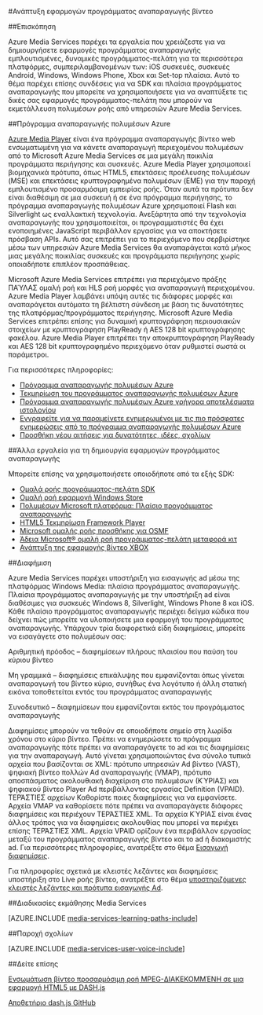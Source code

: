 <properties 
    pageTitle="Ανάπτυξη εφαρμογών προγράμματος αναπαραγωγής βίντεο" 
    description="Το θέμα παρέχει συνδέσεις σε πλαίσια προγράμματος αναπαραγωγής και τις προσθήκες που μπορείτε να χρησιμοποιήσετε για να αναπτύξετε τις δικές σας εφαρμογές προγράμματος-πελάτη που μπορούν να εκμετάλλευση πολυμέσων ροής από το Media Services." 
    authors="Juliako" 
    manager="erikre" 
    editor="" 
    services="media-services" 
    documentationCenter=""/>

<tags 
    ms.service="media-services" 
    ms.workload="media" 
    ms.tgt_pltfrm="na" 
    ms.devlang="na" 
    ms.topic="article" 
    ms.date="09/26/2016"
    ms.author="juliako"/>


#<a name="develop-video-player-applications"></a>Ανάπτυξη εφαρμογών προγράμματος αναπαραγωγής βίντεο

##<a name="overview"></a>Επισκόπηση

Azure Media Services παρέχει τα εργαλεία που χρειάζεστε για να δημιουργήσετε εφαρμογές προγράμματος αναπαραγωγής εμπλουτισμένες, δυναμικές προγράμματος-πελάτη για τα περισσότερα πλατφόρμες, συμπεριλαμβανομένων των: iOS συσκευές, συσκευές Android, Windows, Windows Phone, Xbox και Set-top πλαίσια. Αυτό το θέμα παρέχει επίσης συνδέσεις για να SDK και πλαίσια προγράμματος αναπαραγωγής που μπορείτε να χρησιμοποιήσετε για να αναπτύξετε τις δικές σας εφαρμογές προγράμματος-πελάτη που μπορούν να εκμετάλλευση πολυμέσων ροής από υπηρεσιών Azure Media Services.

##<a name="azure-media-player"></a>Πρόγραμμα αναπαραγωγής πολυμέσων Azure

[Azure Media Player](http://aka.ms/ampinfo) είναι ένα πρόγραμμα αναπαραγωγής βίντεο web ενσωματωμένη για να κάνετε αναπαραγωγή περιεχομένου πολυμέσων από το Microsoft Azure Media Services σε μια μεγάλη ποικιλία προγράμματα περιήγησης και συσκευές. Azure Media Player χρησιμοποιεί βιομηχανικά πρότυπα, όπως HTML5, επεκτάσεις προέλευσης πολυμέσων (MSE) και επεκτάσεις κρυπτογραφημένα πολυμέσων (EME) για την παροχή εμπλουτισμένο προσαρμόσιμη εμπειρίας ροής. Όταν αυτά τα πρότυπα δεν είναι διαθέσιμη σε μια συσκευή ή σε ένα πρόγραμμα περιήγησης, το πρόγραμμα αναπαραγωγής πολυμέσων Azure χρησιμοποιεί Flash και Silverlight ως εναλλακτική τεχνολογία. Ανεξάρτητα από την τεχνολογία αναπαραγωγής που χρησιμοποιείται, οι προγραμματιστές θα έχει ενοποιημένες JavaScript περιβάλλον εργασίας για να αποκτήσετε πρόσβαση APIs. Αυτό σας επιτρέπει για το περιεχόμενο που σερβιρίστηκε μέσω των υπηρεσιών Azure Media Services θα αναπαράγεται κατά μήκος μιας μεγάλης ποικιλίας συσκευές και προγράμματα περιήγησης χωρίς οποιαδήποτε επιπλέον προσπάθειας.

Microsoft Azure Media Services επιτρέπει για περιεχόμενο πράξης ΠΑΎΛΑΣ ομαλή ροή και HLS ροή μορφές για αναπαραγωγή περιεχομένου. Azure Media Player λαμβάνει υπόψη αυτές τις διάφορες μορφές και αναπαράγεται αυτόματα τη βέλτιστη σύνδεση με βάση τις δυνατότητες της πλατφόρμας/προγράμματος περιήγησης. Microsoft Azure Media Services επιτρέπει επίσης για δυναμική κρυπτογράφηση περιουσιακών στοιχείων με κρυπτογράφηση PlayReady ή AES 128 bit κρυπτογράφησης φακέλου. Azure Media Player επιτρέπει την αποκρυπτογράφηση PlayReady και AES 128 bit κρυπτογραφημένο περιεχόμενο όταν ρυθμιστεί σωστά οι παράμετροι. 

Για περισσότερες πληροφορίες:

- [Πρόγραμμα αναπαραγωγής πολυμέσων Azure](http://aka.ms/ampinfo)
- [Τεκμηρίωση του προγράμματος αναπαραγωγής πολυμέσων Azure](http://aka.ms/ampdocs) 
- [Πρόγραμμα αναπαραγωγής πολυμέσων Azure γρήγορα αποτελέσματα ιστολογίου](https://azure.microsoft.com/blog/2015/04/15/announcing-azure-media-player/)
- [Εγγραφείτε για να παραμείνετε ενημερωμένοι με τις πιο πρόσφατες ενημερώσεις από το πρόγραμμα αναπαραγωγής πολυμέσων Azure](http://aka.ms/ampsignup)
- [Προσθήκη νέου αιτήσεις για δυνατότητες, ιδέες, σχολίων](http://aka.ms/ampuservoice ) 


##<a name="other-tools-for-creating-player-applications"></a>Άλλα εργαλεία για τη δημιουργία εφαρμογών προγράμματος αναπαραγωγής

Μπορείτε επίσης να χρησιμοποιήσετε οποιοδήποτε από τα εξής SDK:

- [Ομαλά ροής προγράμματος-πελάτη SDK](http://www.iis.net/downloads/microsoft/smooth-streaming) 
- [Ομαλή ροή εφαρμογή Windows Store](media-services-build-smooth-streaming-apps.md)
- [Πολυμέσων Microsoft πλατφόρμα: Πλαίσιο προγράμματος αναπαραγωγής](http://playerframework.codeplex.com/) 
- [HTML5 Τεκμηρίωση Framework Player](http://playerframework.codeplex.com/wikipage?title=HTML5%20Player&referringTitle=Documentation) 
- [Microsoft ομαλής ροής προσθήκης για OSMF](https://www.microsoft.com/download/details.aspx?id=36057) 
- [Άδεια Microsoft® ομαλή ροή προγράμματος-πελάτη μεταφορά κιτ](http://aka.ms/sspk) 
- [Ανάπτυξη της εφαρμογής βίντεο XBOX](http://xbox.create.msdn.com/) 
 

##<a name="advertising"></a>Διαφήμιση

Azure Media Services παρέχει υποστήριξη για εισαγωγής ad μέσω της πλατφόρμας Windows Media: πλαίσια προγράμματος αναπαραγωγής. Πλαίσια προγράμματος αναπαραγωγής με την υποστήριξη ad είναι διαθέσιμες για συσκευές Windows 8, Silverlight, Windows Phone 8 και iOS. Κάθε πλαίσιο προγράμματος αναπαραγωγής περιέχει δείγμα κώδικα που δείχνει πώς μπορείτε να υλοποιήσετε μια εφαρμογή του προγράμματος αναπαραγωγής. Υπάρχουν τρία διαφορετικά είδη διαφημίσεις, μπορείτε να εισαγάγετε στο πολυμέσων σας:

Αριθμητική πρόοδος – διαφημίσεων πλήρους πλαισίου που παύση του κύριου βίντεο

Μη γραμμικά – διαφημίσεις επικάλυψης που εμφανίζονται όπως γίνεται αναπαραγωγή του βίντεο κύριο, συνήθως ένα λογότυπο ή άλλη στατική εικόνα τοποθετείται εντός του προγράμματος αναπαραγωγής

Συνοδευτικό – διαφημίσεων που εμφανίζονται εκτός του προγράμματος αναπαραγωγής

Διαφημίσεις μπορούν να τεθούν σε οποιοδήποτε σημείο στη λωρίδα χρόνου στο κύριο βίντεο. Πρέπει να ενημερώσετε το πρόγραμμα αναπαραγωγής πότε πρέπει να αναπαραγάγετε το ad και τις διαφημίσεις για την αναπαραγωγή. Αυτό γίνεται χρησιμοποιώντας ένα σύνολο τυπικά αρχεία που βασίζονται σε XML: πρότυπο υπηρεσιών Ad βίντεο (VAST), ψηφιακή βίντεο πολλών Ad αναπαραγωγής (VMAP), πρότυπο αποσπάσματος ακολουθιακή διαχείριση στο πολυμέσων (ΚΎΡΙΑΣ) και ψηφιακού βίντεο Player Ad περιβάλλοντος εργασίας Definition (VPAID). ΤΕΡΆΣΤΙΕΣ αρχείων Καθορίστε ποιες διαφημίσεις για να εμφανίσετε. Αρχεία VMAP να καθορίσετε πότε πρέπει να αναπαραγάγετε διάφορες διαφημίσεις και περιέχουν ΤΕΡΆΣΤΙΕΣ XML. Τα αρχεία ΚΎΡΙΑΣ είναι ένας άλλος τρόπος για να διαφημίσεις ακολουθίας που μπορεί να περιέχει επίσης ΤΕΡΆΣΤΙΕΣ XML. Αρχεία VPAID ορίζουν ένα περιβάλλον εργασίας μεταξύ του προγράμματος αναπαραγωγής βίντεο και το ad ή διακομιστής ad. Για περισσότερες πληροφορίες, ανατρέξτε στο θέμα [Εισαγωγή διαφημίσεις](https://msdn.microsoft.com/library/dn387398.aspx).

Για πληροφορίες σχετικά με κλειστές λεζάντες και διαφημίσεις υποστήριξη στο Live ροής βίντεο, ανατρέξτε στο θέμα [υποστηριζόμενες κλειστές λεζάντες και πρότυπα εισαγωγής Ad](https://msdn.microsoft.com/library/c49e0b4d-357e-4cca-95e5-2288924d1ff3#caption_ad).


##<a name="media-services-learning-paths"></a>Διαδικασίες εκμάθησης Media Services

[AZURE.INCLUDE [media-services-learning-paths-include](../../includes/media-services-learning-paths-include.md)]

##<a name="provide-feedback"></a>Παροχή σχολίων

[AZURE.INCLUDE [media-services-user-voice-include](../../includes/media-services-user-voice-include.md)]

##<a name="see-also"></a>Δείτε επίσης

[Ενσωμάτωση βίντεο προσαρμόσιμη ροή MPEG-ΔΙΑΚΕΚΟΜΜΈΝΗ σε μια εφαρμογή HTML5 με DASH.js](media-services-embed-mpeg-dash-in-html5.md)

[Αποθετήριο dash.js GitHub](https://github.com/Dash-Industry-Forum/dash.js)
 
